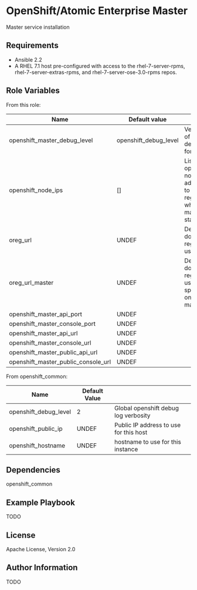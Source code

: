 OpenShift/Atomic Enterprise Master
==================================

Master service installation

Requirements
------------

* Ansible 2.2
* A RHEL 7.1 host pre-configured with access to the rhel-7-server-rpms,
rhel-7-server-extras-rpms, and rhel-7-server-ose-3.0-rpms repos.

Role Variables
--------------

From this role:

| Name                                | Default value         |                                                  |
|-------------------------------------|-----------------------|--------------------------------------------------|
| openshift_master_debug_level        | openshift_debug_level | Verbosity of the debug logs for master |
| openshift_node_ips                  | []                    | List of the openshift node ip addresses to pre-register when master starts up |
| oreg_url                            | UNDEF                 | Default docker registry to use |
| oreg_url_master                     | UNDEF                 | Default docker registry to use, specifically on the master |
| openshift_master_api_port           | UNDEF                 | |
| openshift_master_console_port       | UNDEF                 | |
| openshift_master_api_url            | UNDEF                 | |
| openshift_master_console_url        | UNDEF                 | |
| openshift_master_public_api_url     | UNDEF                 | |
| openshift_master_public_console_url | UNDEF                 | |

From openshift_common:

| Name                          | Default Value  |                                        |
|-------------------------------|----------------|----------------------------------------|
| openshift_debug_level         | 2              | Global openshift debug log verbosity   |
| openshift_public_ip           | UNDEF          | Public IP address to use for this host |
| openshift_hostname            | UNDEF          | hostname to use for this instance      |

Dependencies
------------

openshift_common

Example Playbook
----------------

TODO

License
-------

Apache License, Version 2.0

Author Information
------------------

TODO
